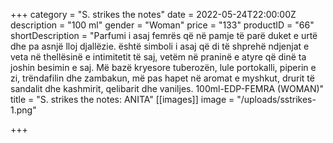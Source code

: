 +++
category = "S. strikes the notes"
date = 2022-05-24T22:00:00Z
description = "100 ml"
gender = "Woman"
price = "133"
productID = "66"
shortDescription = "Parfumi i asaj femrës që në pamje të parë duket e urtë dhe pa asnjë lloj djallëzie. është simboli i asaj që di të shprehë ndjenjat e veta në thellësinë e intimitetit të saj, vetëm në praninë e atyre që dinë ta joshin besimin e saj. Më bazë kryesore tuberozën, lule portokalli, piperin e zi, trëndafilin dhe zambakun, më pas hapet në aromat e myshkut, drurit të sandalit dhe kashmirit, qelibarit dhe vaniljes. 100ml-EDP-FEMRA (WOMAN)"
title = "S. strikes the notes: ANITA"
[[images]]
image = "/uploads/sstrikes-1.png"

+++
